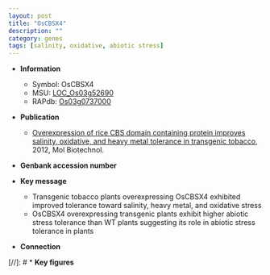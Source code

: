 ```yaml
---
layout: post
title: "OsCBSX4"
description: ""
category: genes
tags: [salinity, oxidative, abiotic stress]
---
```


* **Information**  
    + Symbol: OsCBSX4  
    + MSU: [LOC_Os03g52690](http://rice.plantbiology.msu.edu/cgi-bin/ORF_infopage.cgi?orf=LOC_Os03g52690)  
    + RAPdb: [Os03g0737000](http://rapdb.dna.affrc.go.jp/viewer/gbrowse_details/irgsp1?name=Os03g0737000)  

* **Publication**  
    + [Overexpression of rice CBS domain containing protein improves salinity, oxidative, and heavy metal tolerance in transgenic tobacco](http://www.ncbi.nlm.nih.gov/pubmed?term=Overexpression+of+rice+CBS+domain+containing+protein+improves+salinity,+oxidative,+and+heavy+metal+tolerance+in+transgenic+tobacco%5BTitle%5D), 2012, Mol Biotechnol.

* **Genbank accession number**  

* **Key message**  
    + Transgenic tobacco plants overexpressing OsCBSX4 exhibited improved tolerance toward salinity, heavy metal, and oxidative stress
    + OsCBSX4 overexpressing transgenic plants exhibit higher abiotic stress tolerance than WT plants suggesting its role in abiotic stress tolerance in plants

* **Connection**  

[//]: # * **Key figures**  


